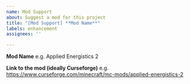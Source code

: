 ```yaml
---
name: Mod Support
about: Suggest a mod for this project
title: "[Mod Support] **Mod Name**"
labels: enhancement
assignees: ''

---
```


**Mod Name**
e.g. Applied Energistics 2

**Link to the mod (ideally Curseforge)**
e.g. https://www.curseforge.com/minecraft/mc-mods/applied-energistics-2
